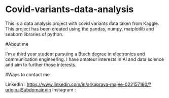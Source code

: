 # Covid-variants-data-analysis
This is a data analysis project with covid variants data taken from Kaggle. This project has been created using the pandas, numpy, matplotlib and seaborn libraries of python.

#About me

I'm a third year student pursuing a Btech degree in electronics and communication engineering. I have amateur interests in AI and data science and aim to further those interests.

#Ways to contact me

LinkedIn : https://www.linkedin.com/in/arkaprava-majee-022157190/?originalSubdomain=in
Instagram : 
